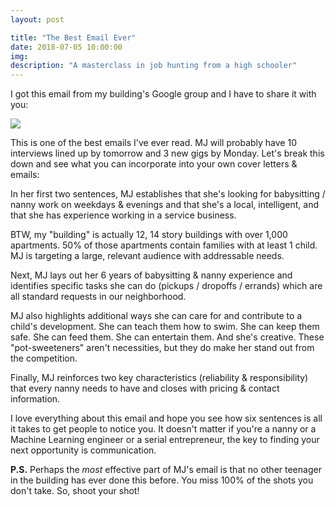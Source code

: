 ```yaml
---
layout: post

title: "The Best Email Ever"
date: 2018-07-05 10:00:00
img: 
description: "A masterclass in job hunting from a high schooler"
---
```

I got this email from my building's Google group and I have to share it with you:

<p class="center"><a href="https://i.imgur.com/J2R8PRQ.png"><img src="https://i.imgur.com/J2R8PRQ.png" class="inlineimg"></a></p>

This is one of the best emails I've ever read. MJ will probably have 10 interviews lined up by tomorrow and 3 new gigs by Monday. Let's break this down and see what you can incorporate into your own cover letters & emails:

In her first two sentences, MJ establishes that she's looking for babysitting / nanny work on weekdays & evenings and that she's a local, intelligent, and that she has experience working in a service business.

BTW, my "building" is actually 12, 14 story buildings with over 1,000 apartments. 50% of those apartments contain families with at least 1 child. MJ is targeting a large, relevant audience with addressable needs.

Next, MJ lays out her 6 years of babysitting & nanny experience and identifies specific tasks she can do (pickups / dropoffs / errands) which are all standard requests in our neighborhood.

MJ also highlights additional ways she can care for and contribute to a child's development. She can teach them how to swim. She can keep them safe. She can feed them. She can entertain them. And she's creative. These "pot-sweeteners" aren't necessities, but they do make her stand out from the competition.

Finally, MJ reinforces two key characteristics (reliability & responsibility) that every nanny needs to have and closes with pricing & contact information.

I love everything about this email and hope you see how six sentences is all it takes to get people to notice you. It doesn't matter if you're a nanny or a Machine Learning engineer or a serial entrepreneur, the key to finding your next opportunity is communication.

**P.S.** Perhaps the _most_ effective part of MJ's email is that no other teenager in the building has ever done this before. You miss 100% of the shots you don't take. So, shoot your shot!
